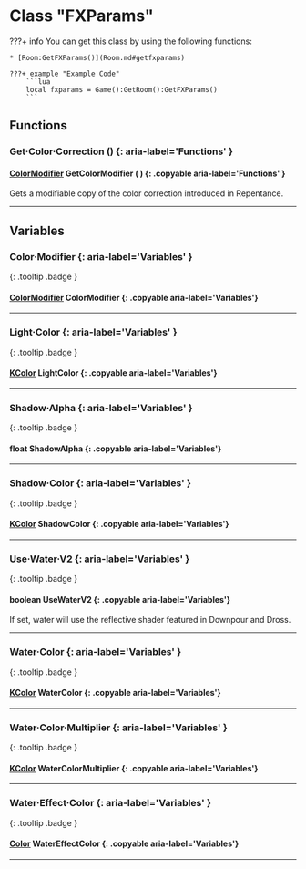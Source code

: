 # Class "FXParams"

???+ info
    You can get this class by using the following functions:

    * [Room:GetFXParams()](Room.md#getfxparams)

    ???+ example "Example Code"
        ```lua
        local fxparams = Game():GetRoom():GetFXParams()
        ```
        
## Functions

### Get·Color·Correction () {: aria-label='Functions' }
#### [ColorModifier](ColorModifier.md) GetColorModifier ( ) {: .copyable aria-label='Functions' }
Gets a modifiable copy of the color correction introduced in Repentance.

___
## Variables
### Color·Modifier {: aria-label='Variables' }
[ ](#){: .tooltip .badge }
#### [ColorModifier](ColorModifier.md) ColorModifier {: .copyable aria-label='Variables'}

___
### Light·Color {: aria-label='Variables' }
[ ](#){: .tooltip .badge }
#### [KColor](https://wofsauge.github.io/IsaacDocs/rep/KColor.html) LightColor {: .copyable aria-label='Variables'}

___
### Shadow·Alpha {: aria-label='Variables' }
[ ](#){: .tooltip .badge }
#### float ShadowAlpha {: .copyable aria-label='Variables'}

___
### Shadow·Color {: aria-label='Variables' }
[ ](#){: .tooltip .badge }
#### [KColor](https://wofsauge.github.io/IsaacDocs/rep/KColor.html) ShadowColor {: .copyable aria-label='Variables'}

___
### Use·Water·V2 {: aria-label='Variables' }
[ ](#){: .tooltip .badge }
#### boolean UseWaterV2 {: .copyable aria-label='Variables'}
If set, water will use the reflective shader featured in Downpour and Dross.

___
### Water·Color {: aria-label='Variables' }
[ ](#){: .tooltip .badge }
#### [KColor](https://wofsauge.github.io/IsaacDocs/rep/KColor.html) WaterColor {: .copyable aria-label='Variables'}

___
### Water·Color·Multiplier {: aria-label='Variables' }
[ ](#){: .tooltip .badge }
#### [KColor](https://wofsauge.github.io/IsaacDocs/rep/KColor.html) WaterColorMultiplier {: .copyable aria-label='Variables'}

___
### Water·Effect·Color {: aria-label='Variables' }
[ ](#){: .tooltip .badge }
#### [Color](https://wofsauge.github.io/IsaacDocs/rep/Color.html) WaterEffectColor {: .copyable aria-label='Variables'}

___
